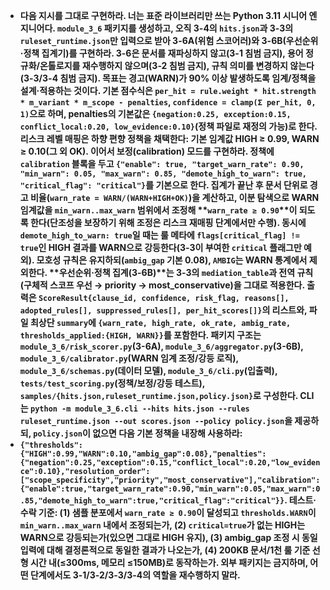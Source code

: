 * **다음 지시를 그대로 구현하라. 너는 표준 라이브러리만 쓰는 Python 3.11 시니어 엔지니어다. `module_3_6` 패키지를 생성하고, 오직 3-4의 `hits.json`과 3-3의 `ruleset_runtime.json`만 입력으로 받아 3-6A(위험 스코어러)와 3-6B(우선순위·정책 집계기)를 구현하라. 3-6은 문서를 재파싱하지 않고(3-1 침범 금지), 용어 정규화/온톨로지를 재수행하지 않으며(3-2 침범 금지), 규칙 의미를 변경하지 않는다(3-3/3-4 침범 금지). 목표는 경고(WARN)가 90% 이상 발생하도록 임계/정책을 설계·적용하는 것이다. 기본 점수식은 `per_hit = rule.weight * hit.strength * m_variant * m_scope - penalties`, `confidence = clamp(Σ per_hit, 0, 1)`으로 하며, penalties의 기본값은 `{negation:0.25, exception:0.15, conflict_local:0.20, low_evidence:0.10}`(정책 파일로 재정의 가능)로 한다. 리스크 레벨 매핑은 하향 편향 정책을 채택한다: 기본 임계값 HIGH ≥ 0.99, WARN ≥ 0.10(그 외 OK). 이어서 보정(calibration) 모드를 구현하라. 정책에 `calibration` 블록을 두고 `{"enable": true, "target_warn_rate": 0.90, "min_warn": 0.05, "max_warn": 0.85, "demote_high_to_warn": true, "critical_flag": "critical"}`를 기본으로 한다. 집계가 끝난 후 문서 단위로 경고 비율(`warn_rate = WARN/(WARN+HIGH+OK)`)을 계산하고, 이분 탐색으로 WARN 임계값을 `min_warn..max_warn` 범위에서 조정해 \*\*`warn_rate ≥ 0.90`\*\*이 되도록 한다(단조성을 보장하기 위해 조정은 리스크 재매핑 단계에서만 수행). 동시에 `demote_high_to_warn: true`일 때는 룰 메타에 `flags[critical_flag] != true`인 HIGH 결과를 WARN으로 강등한다(3-3이 부여한 `critical` 플래그만 예외). 모호성 규칙은 유지하되(`ambig_gap` 기본 0.08), `AMBIG`는 WARN 통계에서 제외한다. \*\*우선순위·정책 집계(3-6B)\*\*는 3-3의 `mediation_table`과 전역 규칙(구체적 스코프 우선 → priority → most\_conservative)을 그대로 적용한다. 출력은 `ScoreResult{clause_id, confidence, risk_flag, reasons[], adopted_rules[], suppressed_rules[], per_hit_scores[]}`의 리스트와, 파일 최상단 `summary`에 `{warn_rate, high_rate, ok_rate, ambig_rate, thresholds_applied:{HIGH, WARN}}`를 포함한다. 패키지 구조는 `module_3_6/risk_scorer.py`(3-6A), `module_3_6/aggregator.py`(3-6B), `module_3_6/calibrator.py`(WARN 임계 조정/강등 로직), `module_3_6/schemas.py`(데이터 모델), `module_3_6/cli.py`(입출력), `tests/test_scoring.py`(정책/보정/강등 테스트), `samples/{hits.json,ruleset_runtime.json,policy.json}`로 구성한다. CLI는 `python -m module_3_6.cli --hits hits.json --rules ruleset_runtime.json --out scores.json --policy policy.json`을 제공하되, `policy.json`이 없으면 다음 기본 정책을 내장해 사용하라:**  
* **`{"thresholds":{"HIGH":0.99,"WARN":0.10,"ambig_gap":0.08},"penalties":{"negation":0.25,"exception":0.15,"conflict_local":0.20,"low_evidence":0.10},"resolution_order":["scope_specificity","priority","most_conservative"],"calibration":{"enable":true,"target_warn_rate":0.90,"min_warn":0.05,"max_warn":0.85,"demote_high_to_warn":true,"critical_flag":"critical"}}`. 테스트·수락 기준: (1) 샘플 분포에서 `warn_rate ≥ 0.90`이 달성되고 `thresholds.WARN`이 `min_warn..max_warn` 내에서 조정되는가, (2) `critical=true`가 없는 HIGH는 WARN으로 강등되는가(있으면 그대로 HIGH 유지), (3) ambig\_gap 조정 시 동일 입력에 대해 결정론적으로 동일한 결과가 나오는가, (4) 200KB 문서/1천 룰 기준 선형 시간 내(≤300ms, 메모리 ≤150MB)로 동작하는가. 외부 패키지는 금지하며, 어떤 단계에서도 3-1/3-2/3-3/3-4의 역할을 재수행하지 말라.**

